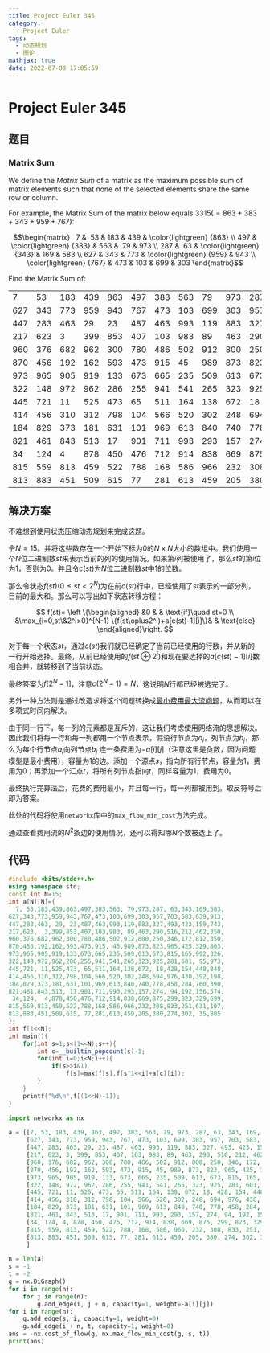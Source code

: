 ```yaml
---
title: Project Euler 345
category:
  - Project Euler
tags:
  - 动态规划
  - 图论
mathjax: true
date: 2022-07-08 17:05:59
---
```


<escape><!-- more --></escape>

# Project Euler 345

## 题目

### Matrix Sum

We define the *Matrix Sum* of a matrix as the maximum possible sum of matrix elements such that none of the selected elements share the same row or column.

For example, the Matrix Sum of the matrix below equals $3315 ( = 863 + 383 + 343 + 959 + 767)$:

$$\begin{matrix}
  7 &  53 & 183 & 439 & \color{lightgreen} {863} \\
497 & \color{lightgreen} {383} & 563 &  79 & 973 \\
287 &  63 & \color{lightgreen} {343} & 169 & 583 \\
627 & 343 & 773 & \color{lightgreen} {959} & 943 \\
\color{lightgreen} {767} & 473 & 103 & 699 & 303
\end{matrix}$$

Find the Matrix Sum of:

||||||||||||||||
|-|-|-|-|-|-|-|-|-|-|-|-|-|-|-|
|  7| 53|183|439|863|497|383|563| 79|973|287| 63|343|169|583|
|627|343|773|959|943|767|473|103|699|303|957|703|583|639|913|
|447|283|463| 29| 23|487|463|993|119|883|327|493|423|159|743|
|217|623|  3|399|853|407|103|983| 89|463|290|516|212|462|350|
|960|376|682|962|300|780|486|502|912|800|250|346|172|812|350|
|870|456|192|162|593|473|915| 45|989|873|823|965|425|329|803|
|973|965|905|919|133|673|665|235|509|613|673|815|165|992|326|
|322|148|972|962|286|255|941|541|265|323|925|281|601| 95|973|
|445|721| 11|525|473| 65|511|164|138|672| 18|428|154|448|848|
|414|456|310|312|798|104|566|520|302|248|694|976|430|392|198|
|184|829|373|181|631|101|969|613|840|740|778|458|284|760|390|
|821|461|843|513| 17|901|711|993|293|157|274| 94|192|156|574|
| 34|124|  4|878|450|476|712|914|838|669|875|299|823|329|699|
|815|559|813|459|522|788|168|586|966|232|308|833|251|631|107|
|813|883|451|509|615| 77|281|613|459|205|380|274|302| 35|805|

## 解决方案

不难想到使用状态压缩动态规划来完成这题。

令$N=15$。并将这些数存在一个开始下标为$0$的$N\times N$大小的数组中。我们使用一个$N$位二进制数$st$来表示当前的列的使用情况。如果第$i$列被使用了，那么$st$的第$i$位为$1$，否则为$0$。并且令$c(st)$为$N$位二进制数$st$中$1$的位数。

那么令状态$f(st)(0\le st<2^N)$为在前$c(st)$行中，已经使用了$st$表示的一部分列，目前的最大和。那么可以写出如下状态转移方程：

$$
f(st)=
\left \{\begin{aligned}
  &0  & & \text{if}\quad st=0 \\
  &\max_{i=0,st\&2^i>0}^{N-1} \{f(st\oplus2^i)+a[c(st)-1][i]\}& & \text{else}
\end{aligned}\right.
$$

对于每一个状态$st$，通过$c(st)$我们就已经确定了当前已经使用的行数，并从新的一行开始选择。最终，从前已经使用的$f(st\oplus 2^i)$和现在要选择的$a[c(st)-1][i]$数相合并，就转移到了当前状态。

最终答案为$f[2^N-1]$，注意$c(2^N-1)=N$，这说明$N$行都已经被选完了。

另外一种方法则是通过改造求将这个问题转换成[最小费用最大流问题](https://en.wikipedia.org/wiki/Minimum-cost_flow_problem)，从而可以在多项式时间内解决。

由于同一行下，每一列的元素都是互斥的，这让我们考虑使用网络流的思想解决。因此我们将每一行和每一列都用一个节点表示，假设行节点为$a_i$，列节点为$b_j$，那么为每个行节点$a_i$向列节点$b_j$
连一条费用为$-a[i][j]$（注意这里是负数，因为问题模型是最小费用），容量为$1$的边。添加一个源点$s$，指向所有行节点，容量为$1$，费用为$0$；再添加一个汇点$t$，将所有列节点指向$t$，同样容量为$1$，费用为$0$。

最终执行完算法后，花费的费用最小，并且每一行，每一列都被用到。取反符号后即为答案。

此处的代码将使用`networkx`库中的`max_flow_min_cost`方法完成。

通过查看费用流的$N^2$条边的使用情况，还可以得知哪$N$个数被选上了。

## 代码

```C++
#include <bits/stdc++.h>
using namespace std;
const int N=15;
int a[N][N]={
  7, 53,183,439,863,497,383,563, 79,973,287, 63,343,169,583,
627,343,773,959,943,767,473,103,699,303,957,703,583,639,913,
447,283,463, 29, 23,487,463,993,119,883,327,493,423,159,743,
217,623,  3,399,853,407,103,983, 89,463,290,516,212,462,350,
960,376,682,962,300,780,486,502,912,800,250,346,172,812,350,
870,456,192,162,593,473,915, 45,989,873,823,965,425,329,803,
973,965,905,919,133,673,665,235,509,613,673,815,165,992,326,
322,148,972,962,286,255,941,541,265,323,925,281,601, 95,973,
445,721, 11,525,473, 65,511,164,138,672, 18,428,154,448,848,
414,456,310,312,798,104,566,520,302,248,694,976,430,392,198,
184,829,373,181,631,101,969,613,840,740,778,458,284,760,390,
821,461,843,513, 17,901,711,993,293,157,274, 94,192,156,574,
 34,124,  4,878,450,476,712,914,838,669,875,299,823,329,699,
815,559,813,459,522,788,168,586,966,232,308,833,251,631,107,
813,883,451,509,615, 77,281,613,459,205,380,274,302, 35,805
};
int f[1<<N];
int main(){
    for(int s=1;s<(1<<N);s++){
        int c=__builtin_popcount(s)-1;
        for(int i=0;i<N;i++){
            if(s>>i&1)
                f[s]=max(f[s],f[s^1<<i]+a[c][i]);
        }
    }
    printf("%d\n",f[(1<<N)-1]);
}

```

```py
import networkx as nx

a = [[7, 53, 183, 439, 863, 497, 383, 563, 79, 973, 287, 63, 343, 169, 583],
     [627, 343, 773, 959, 943, 767, 473, 103, 699, 303, 957, 703, 583, 639, 913],
     [447, 283, 463, 29, 23, 487, 463, 993, 119, 883, 327, 493, 423, 159, 743],
     [217, 623, 3, 399, 853, 407, 103, 983, 89, 463, 290, 516, 212, 462, 350],
     [960, 376, 682, 962, 300, 780, 486, 502, 912, 800, 250, 346, 172, 812, 350],
     [870, 456, 192, 162, 593, 473, 915, 45, 989, 873, 823, 965, 425, 329, 803],
     [973, 965, 905, 919, 133, 673, 665, 235, 509, 613, 673, 815, 165, 992, 326],
     [322, 148, 972, 962, 286, 255, 941, 541, 265, 323, 925, 281, 601, 95, 973],
     [445, 721, 11, 525, 473, 65, 511, 164, 138, 672, 18, 428, 154, 448, 848],
     [414, 456, 310, 312, 798, 104, 566, 520, 302, 248, 694, 976, 430, 392, 198],
     [184, 829, 373, 181, 631, 101, 969, 613, 840, 740, 778, 458, 284, 760, 390],
     [821, 461, 843, 513, 17, 901, 711, 993, 293, 157, 274, 94, 192, 156, 574],
     [34, 124, 4, 878, 450, 476, 712, 914, 838, 669, 875, 299, 823, 329, 699],
     [815, 559, 813, 459, 522, 788, 168, 586, 966, 232, 308, 833, 251, 631, 107],
     [813, 883, 451, 509, 615, 77, 281, 613, 459, 205, 380, 274, 302, 35, 805]
     ]

n = len(a)
s = -1
t = -2
g = nx.DiGraph()
for i in range(n):
    for j in range(n):
        g.add_edge(i, j + n, capacity=1, weight=-a[i][j])
for i in range(n):
    g.add_edge(s, i, capacity=1, weight=0)
    g.add_edge(i + n, t, capacity=1, weight=0)
ans = -nx.cost_of_flow(g, nx.max_flow_min_cost(g, s, t))
print(ans)

```
